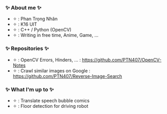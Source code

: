 
### ✨ About me ✨  
  
+ ✧ : Phan Trọng Nhân
+ ✧ : K16 UIT
+ ✧ : C++ / Python (OpenCV)
+ ✧ : Writing in free time, Anime, Game, ...

### ✨ Repositories ✨  

+ ✧ : OpenCV Errors, Hinders, ... : https://github.com/PTN407/OpenCV-Notes
+ ✧ : Crawl similar images on Google : https://github.com/PTN407/Reverse-Image-Search

### ✨ What I'm up to ✨  

+ ✧ : Translate speech bubble comics 
+ ✧ : Floor detection for driving robot

